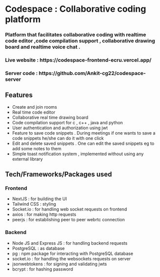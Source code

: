 <h1> Codespace : Collaborative coding platform </h1>
<h3> Platform that facilitates collaborative coding with realtime code editor ,code compilation support ,  collaborative drawing board and realtime voice chat . </h3>

<h3> Live website  : https://codespace-frontend-ecru.vercel.app/ </h3>
<h3> Server code : https://github.com/Ankit-cg22/codespace-server  </h3> 

<h2>Features</h2>

- Create and join rooms 
- Real time code editor
- Collaborative real time drawing board 
- Code compilation support for c , c++ , java and python 
- User authentication and authorization using jwt 
- Feature to save code snippets . During meetings if one wants to save a code snippets he/she can do it with one click 
- Edit and delete saved snippets . One can edit the saved snippets eg to add some notes to them 
- Simple toast notification system , implemented without using any external library 

<h2>Tech/Frameworks/Packages used</h2>

<h3> Frontend </h3>

- NextJS : for building the UI
- Tailwind CSS : styling 
- Socket.io : for handling web socket requests on frontend
- axios : for making http requests 
- peerjs : for establishing peer to peer webrtc connection 


<h3> Backend </h3>

- Node JS and Express JS : for handling backend requests
- PostgreSQL : as database 
- pg : npm package for interacting with PostgreSQL database
- socket.io : for handling the websockets requests on server
- jsonwebtokens : for signing and validating jwts
- bcrypt : for hashing password
